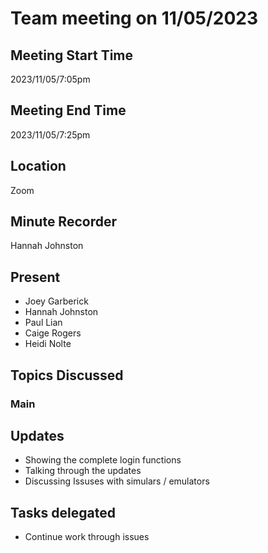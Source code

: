 # Team meeting on 11/05/2023
## Meeting Start Time
2023/11/05/7:05pm
## Meeting End Time
2023/11/05/7:25pm
## Location
Zoom
## Minute Recorder
Hannah Johnston
## Present
- Joey Garberick
- Hannah Johnston
- Paul Lian
- Caige Rogers
- Heidi Nolte

## Topics Discussed
### Main
## Updates
- Showing the complete login functions
- Talking through the updates
- Discussing Issuses with simulars / emulators
## Tasks delegated
- Continue work through issues
